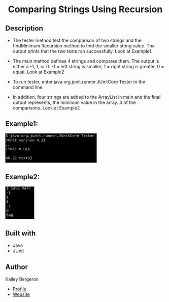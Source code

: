 <h1 align="center"> Comparing Strings Using Recursion </h1>

## Description 
- The tester method test the comparison of two strings and the findMinimum Recursion method to find the smaller string value. 
The output prints that the two tests ran successfully. Look at Example1.

- The main method defines 4 strings and compares them. The output is either a -1, 1, or 0. 
-1 = left string is smaller, 1 = right string is greater, 0 = equal. Look at Example2

- To run tester, enter java org.junit.runner.JUnitCore Tester
in the command line. 

- In addition, four strings are added to the ArrayList in main and the final output represents, the minimum value in the array. 4 of the comparisons. Look at Example2

## Example1:
![Example1](/TesterExample.png "Example1")

## Example2:
![Example2](/MainOutput.png "Example2")

## Built with 
- Java
- JUnit

## Author 
Kailey Bergeron 
- [Profile](https://github.com/techkailey "Kailey Bergeron")
- [Website](https://techkailey.github.io/PortfolioWebsite/)
